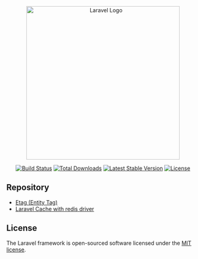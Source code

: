 <p align="center"><a href="https://laravel.com" target="_blank"><img src="https://raw.githubusercontent.com/laravel/art/master/logo-lockup/5%20SVG/2%20CMYK/1%20Full%20Color/laravel-logolockup-cmyk-red.svg" width="400" alt="Laravel Logo"></a></p>

<p align="center">
<a href="https://github.com/laravel/framework/actions"><img src="https://github.com/laravel/framework/workflows/tests/badge.svg" alt="Build Status"></a>
<a href="https://packagist.org/packages/laravel/framework"><img src="https://img.shields.io/packagist/dt/laravel/framework" alt="Total Downloads"></a>
<a href="https://packagist.org/packages/laravel/framework"><img src="https://img.shields.io/packagist/v/laravel/framework" alt="Latest Stable Version"></a>
<a href="https://packagist.org/packages/laravel/framework"><img src="https://img.shields.io/packagist/l/laravel/framework" alt="License"></a>
</p>

## Repository

-   [Etag (Entity Tag)](https://agussyarif.notion.site/Etag-Entity-Tag-f0bf6918a8184e0a9ec62088f62885c0?pvs=4)
-   [Laravel Cache with redis driver](https://agussyarif.notion.site/Caching-Data-pada-REST-API-6b5feed9c61d43d6bb728ad07b918194?pvs=4)

## License

The Laravel framework is open-sourced software licensed under the [MIT license](https://opensource.org/licenses/MIT).
